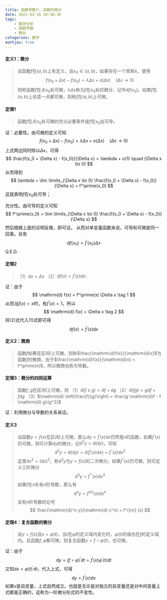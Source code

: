 ```yaml
---
title: 函数导数六：函数的微分
date: 2021-03-16 20:38:30
tags:
    - 数学分析
    - 函数导数
    - 微分
categories: 数学
mathjax: true
---
```


#### 定义1：微分
> 设函数$f$在$(a,b)$上有定义，且$x_0 \in (a,b)$，如果存在一个常熟$\lambda$，使得
$$
    f(x_0 + \Delta x) - f(x_0) = \lambda \Delta x + o(\Delta x)  \quad (\Delta x \to 0)
$$
则称函数$f$在点$x_0$处可微，$\lambda \Delta x$称为$f$在$x_0$处的微分，记作$\mathrm{d}f(x_0)$。如果$f$在$(a,b)$上任意一点都可微，则称$f$在$(a,b)$上可微。

<!--more-->

#### 定理1
> 函数$f$在点$x_0$处可微的充分必要条件是$f$在$x_0$出可导。

证：必要性。由可微的定义可知
$$
    f(x_0 + \Delta x) - f(x_0) = \lambda \Delta x + o(\Delta x)  \quad (\Delta x \to 0)
$$
上式两边同时除以$\Delta x$，可得
$$
    \frac{f(x_0 + \Delta x) - f(x_0)}{\Delta x} = \lambda + o(1)  \quad (\Delta x \to 0)
$$
从而得到
$$
    \lambda = \lim \limits_{\Delta x \to 0} \frac{f(x_0 + \Delta x) - f(x_0)}{\Delta x} = f^\prime(x_0)
$$
这就表明$f$在$x_0$处可导；

充分性。由可导的定义可知
$$
    f^\prime(x_0) = \lim \limits_{\Delta x \to 0} \frac{f(x_0 + \Delta x) - f(x_0)}{\Delta x}
$$
然后根据上面的证明反推，即可证。
从而对单变量函数来说，可导和可微是同一回事。且有
$$
    \mathrm{d} f(x_0) = f^\prime(x_0) \Delta x
$$
Q.E.D.

#### 定理2
> （1）$\mathrm{d} x = \Delta x$
> （2）$\mathrm{d} f(x) = f^\prime(x) \mathrm{d}x$

证：由于
$$
    \mathrm{d} f(x) = f^\prime(x) \Delta x \tag 1
$$
从而当$f(x) = x$时，有$f^\prime(x) = 1$，所以
$$
    \mathrm{d} f(x) = \Delta x \tag 2
$$
将(2)式代入(1)式即可得
$$
    \mathrm{d} f(x) = f^\prime(x) \mathrm{d}x
$$

#### 定义2：微商
> 函数$f$如果在区间$I$上可微，则称$\frac{\mathrm{d}f(x)}{\mathrm{d}x}$为函数$f$的微商，由于$\frac{\mathrm{d}f(x)}{\mathrm{d}x} = f^\prime(x)$，所以微商也称为导数。

#### 定理3：微分的四则运算
> 函数$f,g$在区间$I$上可微，则
（1）$\mathrm{d} (f \pm g) = \mathrm{d} f + \mathrm{d} g$
（2）$\mathrm{d} (fg) = g \mathrm{d}f + f \mathrm{d} g$
（3）$\mathrm{d} \left(\frac{f}{g}\right) = \frac{g \mathrm{d}f - f \mathrm{d} g}{g^2}$

证：利用微分与导数的关系易证。

#### 定义3
> 设函数$y=f(x)$在区间$I$上可微，那么$\mathrm{d} y = f^\prime(x) \mathrm{d}x$仍然是$x$的函数，如果$f^\prime(x)$仍可微，则可计算$\mathrm{d}y$的微分，记$\mathrm{d}^2 y = \mathrm{d} (\mathrm{d} y)$，可知
$$
    \mathrm{d}^2 y = \mathrm{d} (\mathrm{d} y) = \mathrm{d} (f^\prime(x) \mathrm{d} x) = f^{\prime\prime}(x) \mathrm{d} x^2
$$
这里$\mathrm{d} x^2 = (\mathrm{d} x)^2$，称$\mathrm{d}^2y$为$y = f(x)$的二次微分。如果$f^{\prime\prime}(x)$仍可微，则可定义三阶微分
$$
    \mathrm{d}^3 y = f^{\prime\prime\prime}(x) \mathrm{d} x^3
$$
如果$f$在$x$处有$n$阶导数，那么有
$$
    \mathrm{d}^n y = f^{(n)}(x) \mathrm{d} x^n
$$
且有$n$阶导数的记号
$$
    \frac{\mathrm{d}^n y}{\mathrm{d} x^n} = f^{(n)} (x)
$$

#### 定理4：复合函数的微分
> 设$y=f(x)$且$x = \varphi(t)$，当$t$在$\varphi$的定义域内变化时，$\varphi(t)$的值也在$f$的定义域内。且函数$f,\varphi$都可微，则复合函数$y = f\circ \varphi (t)$，也可微。

证：由于
$$
    \mathrm{d} y = (f \circ \varphi)^\prime \mathrm{d}t  = f^\prime(x) \varphi^\prime(t) \mathrm{d} t
$$
又知$\mathrm{d} x = \varphi(t)^\prime \mathrm{d} t$，代入上式，可得
$$
    \mathrm{d} y = f^\prime(x) \mathrm{d} x
$$
如果$x$是自变量，上式自然成立。也就是无论是对独立的自变量还是对中间变量上式都是正确的，这称为一阶微分形式的不变性。







